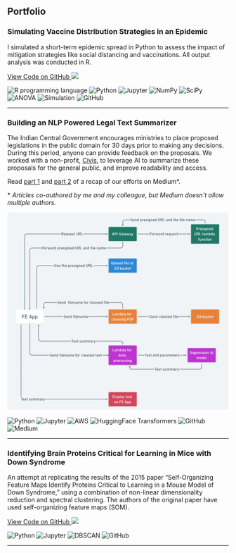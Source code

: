 ## Portfolio
### Simulating Vaccine Distribution Strategies in an Epidemic 

I simulated a short-term epidemic spread in Python to assess the impact of mitigation strategies like social distancing and vaccinations. All output analysis was conducted in R.

<a href="https://github.com/gaurikapse/Vaccination-and-Epidemic-Spread">
  View Code on GitHub
  <img src="images/Epidemic_Simulation_Thumbnail.png?raw=true"/>
</a>

<p> 
  <img src="https://img.shields.io/badge/R-white?logo=R&logoColor=blue" alt="R programming language" />
  <img src="https://img.shields.io/badge/Python-white?logo=Python" alt="Python" /> 
  <img src="https://img.shields.io/badge/Jupyter-white?logo=Jupyter" alt="Jupyter" /> 
  <img src="https://img.shields.io/badge/NumPy-white?logo=numpy&logoColor=black" alt="NumPy" /> 
  <img src="https://img.shields.io/badge/Scipy-white?logo=scipy" alt="SciPy" /> 
  <img src="https://img.shields.io/badge/ANOVA-white" alt="ANOVA" />
  <img src="https://img.shields.io/badge/Simulation-white" alt="Simulation" /> 
  <img src="https://img.shields.io/badge/GitHub-white?logo=github&logoColor=black" alt="GitHub" /> 
</p>

---
### Building an NLP Powered Legal Text Summarizer
<p>
  The Indian Central Government encourages ministries to place proposed legislations in the public domain for 30 days prior to making any decisions. During this period, anyone can provide feedback on the proposals. We worked with a non-profit, <a href="https://www.civis.vote/">Civis</a>, to leverage AI to summarize these proposals for the general public, and improve readability and access.
</p>


<p>
  Read 
  <a href="https://blog.commutatus.com/building-an-nlp-powered-legal-text-summarizer-part-1-d114e24a8c5c">part 1</a> and 
  <a href="https://blog.commutatus.com/building-an-nlp-powered-legal-text-summarizer-part-2-990ca8a11c8a">part 2</a>  
  of a recap of our efforts on Medium*.
  
  \* *Articles co-authored by me and my colleague, but Medium doesn't allow multiple authors.*
</p>

<img src="images/huggingface.png" alt="The architecture diagram"/>

<p> 
  <img src="https://img.shields.io/badge/Python-white?logo=Python" alt="Python" /> 
  <img src="https://img.shields.io/badge/Jupyter-white?logo=Jupyter" alt="Jupyter" /> 
  <img src="https://img.shields.io/badge/AWS-white?logo=amazonaws&logoColor=black" alt="AWS" />
  <img src="https://img.shields.io/badge/HuggingFace_Transformers-white" alt="HuggingFace Transformers" />
  <img src="https://img.shields.io/badge/GitHub-white?logo=github&logoColor=black" alt="GitHub" /> 
  <img src="https://img.shields.io/badge/Medium-white?logo=Medium&logoColor=black" alt="Medium" />
</p>

---
### Identifying Brain Proteins Critical for Learning in Mice with Down Syndrome

An attempt at replicating the results of the 2015 paper “Self-Organizing Feature Maps Identify Proteins Critical to Learning in a Mouse Model of Down Syndrome,” using a combination of non-linear dimensionality reduction and spectral clustering. The authors of the original paper have used self-organizing feature maps (SOM).

<a href="#">
  View Code on GitHub
  <img src="images/#?raw=true"/>
</a>

<p> 
  <img src="https://img.shields.io/badge/Python-white?logo=Python" alt="Python" /> 
  <img src="https://img.shields.io/badge/Jupyter-white?logo=Jupyter" alt="Jupyter" /> 
  <img src="https://img.shields.io/badge/DBSCAN-white" alt="DBSCAN" />
  <img src="https://img.shields.io/badge/GitHub-white?logo=github&logoColor=black" alt="GitHub" /> 
</p>

---
